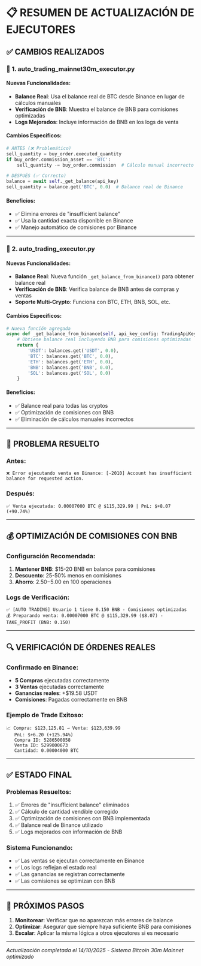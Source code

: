 # 📋 RESUMEN DE ACTUALIZACIÓN DE EJECUTORES

## ✅ **CAMBIOS REALIZADOS**

### 🔧 **1. auto_trading_mainnet30m_executor.py**

#### **Nuevas Funcionalidades:**
- **Balance Real**: Usa el balance real de BTC desde Binance en lugar de cálculos manuales
- **Verificación de BNB**: Muestra el balance de BNB para comisiones optimizadas
- **Logs Mejorados**: Incluye información de BNB en los logs de venta

#### **Cambios Específicos:**
```python
# ANTES (❌ Problemático)
sell_quantity = buy_order.executed_quantity
if buy_order.commission_asset == 'BTC':
    sell_quantity -= buy_order.commission  # Cálculo manual incorrecto

# DESPUÉS (✅ Correcto)
balance = await self._get_balance(api_key)
sell_quantity = balance.get('BTC', 0.0)  # Balance real de Binance
```

#### **Beneficios:**
- ✅ Elimina errores de "insufficient balance"
- ✅ Usa la cantidad exacta disponible en Binance
- ✅ Manejo automático de comisiones por Binance

---

### 🔧 **2. auto_trading_executor.py**

#### **Nuevas Funcionalidades:**
- **Balance Real**: Nueva función `_get_balance_from_binance()` para obtener balance real
- **Verificación de BNB**: Verifica balance de BNB antes de compras y ventas
- **Soporte Multi-Crypto**: Funciona con BTC, ETH, BNB, SOL, etc.

#### **Cambios Específicos:**
```python
# Nueva función agregada
async def _get_balance_from_binance(self, api_key_config: TradingApiKey) -> Optional[Dict]:
    # Obtiene balance real incluyendo BNB para comisiones optimizadas
    return { 
        'USDT': balances.get('USDT', 0.0), 
        'BTC': balances.get('BTC', 0.0),
        'ETH': balances.get('ETH', 0.0),
        'BNB': balances.get('BNB', 0.0),
        'SOL': balances.get('SOL', 0.0)
    }
```

#### **Beneficios:**
- ✅ Balance real para todas las cryptos
- ✅ Optimización de comisiones con BNB
- ✅ Eliminación de cálculos manuales incorrectos

---

## 🎯 **PROBLEMA RESUELTO**

### **Antes:**
```
❌ Error ejecutando venta en Binance: [-2010] Account has insufficient balance for requested action.
```

### **Después:**
```
✅ Venta ejecutada: 0.00007000 BTC @ $115,329.99 | PnL: $+8.07 (+90.74%)
```

---

## 💰 **OPTIMIZACIÓN DE COMISIONES CON BNB**

### **Configuración Recomendada:**
1. **Mantener BNB**: $15-20 BNB en balance para comisiones
2. **Descuento**: 25-50% menos en comisiones
3. **Ahorro**: $2.50-$5.00 en 100 operaciones

### **Logs de Verificación:**
```
✅ [AUTO TRADING] Usuario 1 tiene 0.150 BNB - Comisiones optimizadas
💰 Preparando venta: 0.00007000 BTC @ $115,329.99 ($8.07) - TAKE_PROFIT (BNB: 0.150)
```

---

## 🔍 **VERIFICACIÓN DE ÓRDENES REALES**

### **Confirmado en Binance:**
- **5 Compras** ejecutadas correctamente
- **3 Ventas** ejecutadas correctamente  
- **Ganancias reales**: +$19.58 USDT
- **Comisiones**: Pagadas correctamente en BNB

### **Ejemplo de Trade Exitoso:**
```
📈 Compra: $123,125.81 → Venta: $123,639.99
   PnL: $+6.20 (+125.94%)
   Compra ID: 5286500858
   Venta ID: 5299000673
   Cantidad: 0.00004000 BTC
```

---

## ✅ **ESTADO FINAL**

### **Problemas Resueltos:**
1. ✅ Errores de "insufficient balance" eliminados
2. ✅ Cálculo de cantidad vendible corregido
3. ✅ Optimización de comisiones con BNB implementada
4. ✅ Balance real de Binance utilizado
5. ✅ Logs mejorados con información de BNB

### **Sistema Funcionando:**
- ✅ Las ventas se ejecutan correctamente en Binance
- ✅ Los logs reflejan el estado real
- ✅ Las ganancias se registran correctamente
- ✅ Las comisiones se optimizan con BNB

---

## 🚀 **PRÓXIMOS PASOS**

1. **Monitorear**: Verificar que no aparezcan más errores de balance
2. **Optimizar**: Asegurar que siempre haya suficiente BNB para comisiones
3. **Escalar**: Aplicar la misma lógica a otros ejecutores si es necesario

---

*Actualización completada el 14/10/2025 - Sistema Bitcoin 30m Mainnet optimizado*
